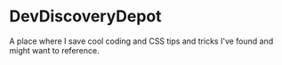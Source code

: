 # DevDiscoveryDepot
A place where I save cool coding and CSS tips and tricks I've found and might want to reference.
